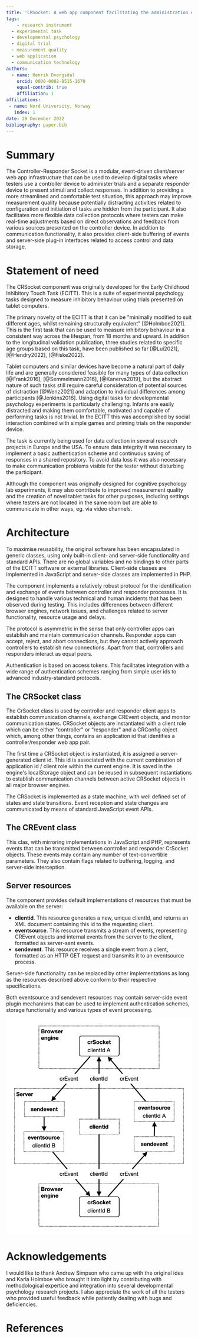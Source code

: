 ```yaml
---
title: 'CRSocket: A web app component facilitating the administration of digital trials from a separate device'
tags:
	- research instrument
  - experimental task
  - developmental psychology
  - digital trial
  - measurement quality
  - web application
  - communication technology
authors:
  - name: Henrik Dvergsdal
    orcid: 0000-0002-8515-1670
    equal-contrib: true
    affiliation: 1
affiliations:
 - name: Nord University, Norway
   index: 1
date: 29 December 2022
bibliography: paper.bib
---
```


# Summary

The Controller-Responder Socket is a modular, event-driven client/server web app infrastructure that can be used to develop digital tasks where testers use a controller device to administer trials and a separate responder device to present stimuli and collect responses. In addition to providing a more streamlined and comfortable test situation, this approach may improve measurement quality because potentially distracting activities related to configuration and initiation of tasks are hidden from the participant. It also facilitates more flexible data collection protocols where testers can make real-time adjustments based on direct observations and feedback from various sources presented on the controller device. In addition to communication functionality, it also provides client-side buffering of events and server-side plug-in interfaces related to access control and data storage.

# Statement of need

The CRSocket component was originally developed for the Early Childhood Inhibitory Touch Task (ECITT). This is a suite of experimental psychology tasks designed to measure inhibitory behaviour using trials presented on tablet computers.

The primary novelty of the ECITT is that it can be "minimally modified to suit different ages, whilst remaining structurally equivalent" [@Holmboe2021]. This is the first task that can be used to measure inhibitory behaviour in a consistent way across the lifespan, from 18 months and upward.  In addition to the longitudinal validation publication, three studies related to specific age groups based on this task, have been published so far [@Lui2021], [@Hendry2022], [@Fiske2022].

Tablet computers and similar devices have become a natural part of daily life and are generally considered feasible for many types of data collection [@Frank2016], [@Semmelmann2016], [@Kanerva2019], but the abstract nature of such tasks still require careful consideration of potential sources of distraction [@Wenz2021] and adaption to individual differences among participants [@Jenkins2016]. Using digital tasks for developmental psychology experiments is particularly challenging. Infants are easily distracted and making them comfortable, motivated and capable of performing tasks is not trivial. In the ECITT this was accomplished by social interaction combined with simple games and priming trials on the responder device.

The task is currently being used for data collection in several research projects in Europe and the USA. To ensure data integrity it was necessary to implement a basic authentication scheme and continuous saving of responses in a shared repository. To avoid data loss it was also necessary to make communication problems visible for the tester without disturbing the participant.

Although the component was originally designed for cognitive psychology lab experiments, it may also contribute to improved measurement quality and the creation of novel tablet tasks for other purposes, including settings where testers are not located in the same room but are able to communicate in other ways, eg. via video channels.

# Architecture

To maximise reusability, the original software has been encapsulated in generic classes, using only built-in client- and server-side functionality and standard APIs. There are no global variables and no bindings to other parts of the ECITT software or external libraries. Client-side classes are implemented in JavaScript and server-side classes are implemented in PHP.

The component implements a relatively robust protocol for the identification and exchange of events between controller and responder processes. It is designed to handle various technical and human incidents that has been observed during testing. This includes differences between different browser engines, network issues, and challenges related to server functionality, resource usage and delays.

The protocol is asymmetric in the sense that only controller apps can establish and maintain communication channels. Responder apps can accept, reject, and abort connections, but they cannot actively approach controllers to establish new connections. Apart from that, controllers and responders interact as equal peers.

Authentication is based on access tokens. This facilitates integration with a wide range of authentication schemes ranging from simple user ids to advanced industry-standard protocols.

## The CRSocket class

The CrSocket class is used by controller and responder client apps to establish communication channels, exchange CREvent objects, and monitor communication states. CRSocket objects are instantiated with a client role which can be either "controller" or “responder" and a CRConfig object which, among other things, contains an application id that identifies a controller/responder web app pair.

The first time a CRSocket object is instantiated, it is assigned a server-generated client id. This id is associated with the current combination of application id / client role within the current engine. It is saved in the engine's localStorage object and can be reused in subsequent instantiations to establish communication channels between active CRSocket objects in all major browser engines.

The CRSocket is implemented as a state machine, with well defined set of states and state transitions. Event reception and state changes are communicated by means of standard JavaScript event APIs.

## The CREvent class

This clas, with mirroring implementations in JavaScript and PHP, represents events that can be transmitted between controller and responder CrSocket objects. These events may contain any number of text-convertible parameters. They also contain flags related to buffering, logging, and server-side interception.

## Server resources

The component provides default implementations of resources that must be available on the server:

* **clientid**. This resource generates a new, unique clientId, and returns an XML document containing this id to the requesting client.
* **eventsource**. This resource transmits a stream of events, representing CREvent objects and internal events from the server to the client, formatted as server-sent events.
* **sendevent**. This resource receives a single event from a client, formatted as an HTTP GET request and transmits it to an eventsource process.

 Server-side functionality can be replaced by other implementations as long as the resources described above conform to their respective specifications.
 
 Both eventsource and sendevent resources may contain server-side event plugin mechanisms that can be used to implement authentication schemes, storage functionality and various types of event processing.

![Basic architecture](basicArchitecture.png)

# Acknowledgements

I would like to thank Andrew Simpson who came up with the original idea and Karla Holmboe who brought it into light by contributing with methodological expertice and integration into several developmental psychology research projects. I also appreciate the work of all the testers who provided useful feedback while patiently dealing with bugs and deficiencies.

# References
